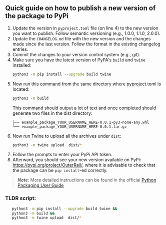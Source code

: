 ## Quick guide on how to publish a new version of the package to PyPi

1. Update the version in `pyproject.toml` file (on line 4) to the new version you want to publish.
   Follow semantic versioning (e.g., 1.0.0, 1.1.0, 2.0.0).
2. Update the `CHANGELOG.md` file with the new version and the changes made since the last version.
   Follow the format in the existing changelog entries.
3. Commit the changes to your version control system (e.g., git).
4. Make sure you have the latest version of PyPA's `build` and `twine` installed:
   ```sh
   python3 -m pip install --upgrade build twine
   ```
5. Now run this command from the same directory where pyproject.toml is located:
    ```sh
   python3 -m build
   ```
   This command should output a lot of text and once completed should generate two files in the dist directory:
   ```dist/
   ├── example_package_YOUR_USERNAME_HERE-0.0.1-py3-none-any.whl
   └── example_package_YOUR_USERNAME_HERE-0.0.1.tar.gz
   ```
6. Now run Twine to upload all the archives under ```dist```:
   ```sh
   python3 -m twine upload  dist/*
   ```
7. Follow the prompts to enter your PyPi API token.
8. Afterward, you should see your new version available on PyPi: https://pypi.org/project/OuterRail/, 
   where it is advisable to check that the package can be ```pip install```-ed correctly.

> **_Note_**: More detailed instructions can be found in the official 
> [Python Packaging User Guide](https://packaging.python.org/en/latest/tutorials/packaging-projects/)

### TLDR script:
```sh
   python3 -m pip install --upgrade build twine &&
   python3 -m build &&
   python3 -m twine upload  dist/*
```
